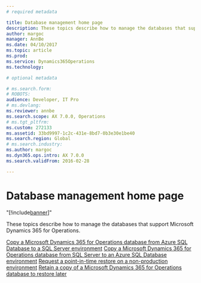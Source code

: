 ```yaml
---
# required metadata

title: Database management home page
description: These topics describe how to manage the databases that support Microsoft Dynamics 365 for Operations. 
author: margoc
manager: AnnBe
ms.date: 04/10/2017
ms.topic: article
ms.prod: 
ms.service: Dynamics365Operations
ms.technology: 

# optional metadata

# ms.search.form: 
# ROBOTS: 
audience: Developer, IT Pro
# ms.devlang: 
ms.reviewer: annbe
ms.search.scope: AX 7.0.0, Operations
# ms.tgt_pltfrm: 
ms.custom: 272133
ms.assetid: 33bd9997-1c2c-431e-8bd7-0b3e30e1be40
ms.search.region: Global
# ms.search.industry: 
ms.author: margoc
ms.dyn365.ops.intro: AX 7.0.0
ms.search.validFrom: 2016-02-28

---
```


# Database management home page
"[!include[banner](../includes/banner.md)]"


These topics describe how to manage the databases that support Microsoft Dynamics 365 for Operations. 

[Copy a Microsoft Dynamics 365 for Operations database from Azure SQL Database to a SQL Server environment](http://ax.help.dynamics.com/en/wiki/copy-an-ax-database-from-azure-sql-database-to-sql-server/) [Copy a Microsoft Dynamics 365 for Operations database from SQL Server to an Azure SQL Database environment](http://ax.help.dynamics.com/en/wiki/copy-a-database-from-sql-server-to-azure-sql/) [Request a point-in-time restore on a non-production environment](http://ax.help.dynamics.com/en/wiki/request-a-point-in-time-restore-on-a-non-production-environment/) [Retain a copy of a Microsoft Dynamics 365 for Operations database to restore later](http://ax.help.dynamics.com/en/wiki/retain-copy-dynamics-365-operations-database/) 



